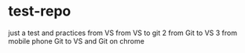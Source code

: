 # test-repo
just a test and practices
from VS
from VS to git 2
from Git to VS 3
from mobile phone Git to VS and Git on chrome 